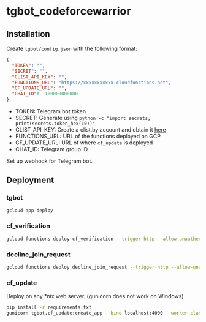 # tgbot_codeforcewarrior

## Installation
Create `tgbot/config.json` with the following format:
```json
{
  "TOKEN": "",
  "SECRET": "",
  "CLIST_API_KEY": "",
  "FUNCTIONS_URL": "https://xxxxxxxxxxx.cloudfunctions.net",
  "CF_UPDATE_URL": "",
  "CHAT_ID": -100000000000
}
```

- TOKEN: Telegram bot token
- SECRET: Generate using `python -c "import secrets; print(secrets.token_hex(10))"`
- CLIST_API_KEY: Create a clist.by account and obtain it [here](https://clist.by/api/v2/doc/)
- FUNCTIONS_URL: URL of the functions deployed on GCP
- CF_UPDATE_URL: URL of where `cf_update` is deployed
- CHAT_ID: Telegram group ID

Set up webhook for Telegram bot.

## Deployment
### tgbot
```bash
gcloud app deploy
```

### cf_verification
```bash
gcloud functions deploy cf_verification --trigger-http --allow-unauthenticated --region asia-northeast1 --memory 256MB --runtime python39
```

### decline_join_request
```bash
gcloud functions deploy decline_join_request --trigger-http --allow-unauthenticated --region asia-northeast1 --memory 256MB --runtime python39
```

### cf_update
Deploy on any *nix web server. (gunicorn does not work on Windows)

```bash
pip install -r requirements.txt
gunicorn tgbot.cf_update:create_app --bind localhost:4000 --worker-class aiohttp.GunicornWebWorker
```
